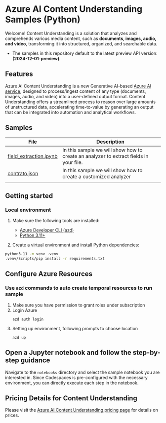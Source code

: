 # Azure AI Content Understanding Samples (Python)

Welcome! Content Understanding is a solution that analyzes and comprehends various media content, such as **documents, images, audio, and video**, transforming it into structured, organized, and searchable data.

- The samples in this repository default to the latest preview API version: **(2024-12-01-preview)**.

## Features

Azure AI Content Understanding is a new Generative AI-based [Azure AI service](https://learn.microsoft.com/en-us/azure/ai-services/content-understanding/overview), designed to process/ingest content of any type (documents, images, audio, and video) into a user-defined output format. Content Understanding offers a streamlined process to reason over large amounts of unstructured data, accelerating time-to-value by generating an output that can be integrated into automation and analytical workflows.

## Samples

| File | Description |
| --- | --- |
| [field_extraction.ipynb](notebooks/field_extraction.ipynb) | In this sample we will show how to create an analyzer to extract fields in your file.  | 
| [contrato.json](analyzer_templates/contrato.json) | In this sample we will show how to create a customized analyzer
| | 

## Getting started

### Local environment
1. Make sure the following tools are installed:

    * [Azure Developer CLI (azd)](https://aka.ms/install-azd)
    * [Python 3.11+](https://www.python.org/downloads/)

2. Create a virtual environment and install Python dependencies:
```bash
python3.11 -m venv .venv
.venv/Scripts/pip install -r requirements.txt
```

## Configure Azure Resources
###  Use `azd` commands to auto create temporal resources to run sample
1. Make sure you have permission to grant roles under subscription
2. Login Azure
    ```shell
    azd auth login
    ```
3. Setting up environment, following prompts to choose location
    ```shell
    azd up
    ```

## Open a Jupyter notebook and follow the step-by-step guidance

Navigate to the `notebooks` directory and select the sample notebook you are interested in. Since Codespaces is pre-configured with the necessary environment, you can directly execute each step in the notebook.


## Pricing Details for Content Understanding

Please visit the [Azure AI Content Understanding pricing page](https://azure.microsoft.com/en-us/pricing/details/content-understanding/?msockid=214d8af4234a67c10e3f9f0c2233666b) for details on prices.

